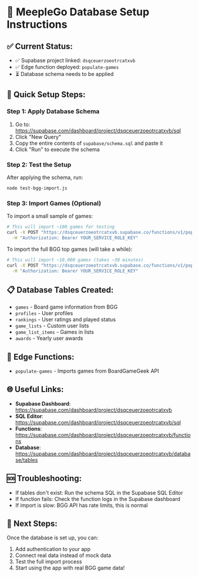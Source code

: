 # 🎯 MeepleGo Database Setup Instructions

## ✅ Current Status:
- ✅ Supabase project linked: `dsqceuerzoeotrcatxvb`
- ✅ Edge function deployed: `populate-games`
- ⏳ Database schema needs to be applied

## 🚀 Quick Setup Steps:

### Step 1: Apply Database Schema
1. Go to: https://supabase.com/dashboard/project/dsqceuerzoeotrcatxvb/sql
2. Click "New Query"
3. Copy the entire contents of `supabase/schema.sql` and paste it
4. Click "Run" to execute the schema

### Step 2: Test the Setup
After applying the schema, run:
```bash
node test-bgg-import.js
```

### Step 3: Import Games (Optional)
To import a small sample of games:
```bash
# This will import ~100 games for testing
curl -X POST "https://dsqceuerzoeotrcatxvb.supabase.co/functions/v1/populate-games?start_id=1&max_games=100" \
  -H "Authorization: Bearer YOUR_SERVICE_ROLE_KEY"
```

To import the full BGG top games (will take a while):
```bash
# This will import ~10,000 games (takes ~30 minutes)
curl -X POST "https://dsqceuerzoeotrcatxvb.supabase.co/functions/v1/populate-games?start_id=1&max_games=10000" \
  -H "Authorization: Bearer YOUR_SERVICE_ROLE_KEY"
```

## 📋 Database Tables Created:
- `games` - Board game information from BGG
- `profiles` - User profiles
- `rankings` - User ratings and played status
- `game_lists` - Custom user lists
- `game_list_items` - Games in lists
- `awards` - Yearly user awards

## 🔧 Edge Functions:
- `populate-games` - Imports games from BoardGameGeek API

## 🌐 Useful Links:
- **Supabase Dashboard**: https://supabase.com/dashboard/project/dsqceuerzoeotrcatxvb
- **SQL Editor**: https://supabase.com/dashboard/project/dsqceuerzoeotrcatxvb/sql
- **Functions**: https://supabase.com/dashboard/project/dsqceuerzoeotrcatxvb/functions
- **Database**: https://supabase.com/dashboard/project/dsqceuerzoeotrcatxvb/database/tables

## 🆘 Troubleshooting:
- If tables don't exist: Run the schema SQL in the Supabase SQL Editor
- If function fails: Check the function logs in the Supabase dashboard
- If import is slow: BGG API has rate limits, this is normal

## 🎉 Next Steps:
Once the database is set up, you can:
1. Add authentication to your app
2. Connect real data instead of mock data
3. Test the full import process
4. Start using the app with real BGG game data!

